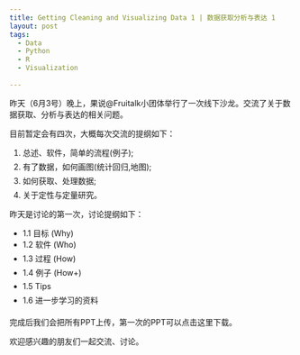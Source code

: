 ```yaml
---
title: Getting Cleaning and Visualizing Data 1 | 数据获取分析与表达 1
layout: post
tags:
  - Data
  - Python
  - R
  - Visualization
  
---
```


昨天（6月3号）晚上，果说@Fruitalk小团体举行了一次线下沙龙。交流了关于数据获取、分析与表达的相关问题。

目前暂定会有四次，大概每次交流的提纲如下：

1. 总述、软件，简单的流程(例子); 
2. 有了数据，如何画图(统计回归,地图); 
3. 如何获取、处理数据; 
4. 关于定性与定量研究。

昨天是讨论的第一次，讨论提纲如下：

- 1.1 目标 (Why)
- 1.2 软件 (Who) 
- 1.3 过程 (How) 
- 1.4 例子 (How+) 
- 1.5 Tips 
- 1.6 进一步学习的资料 

完成后我们会把所有PPT上传，第一次的PPT可以点击这里下载。

欢迎感兴趣的朋友们一起交流、讨论。